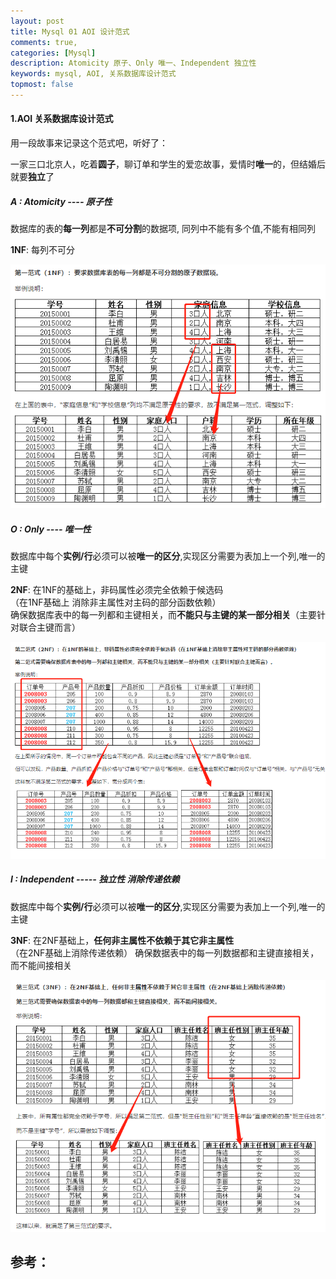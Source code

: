 ```yaml
---
layout: post
title: Mysql 01 AOI 设计范式
comments: true,
categories: [Mysql]
description: Atomicity 原子、Only 唯一、Independent 独立性
keywords: mysql, AOI, 关系数据库设计范式
topmost: false
---
```


#### 1.AOI 关系数据库设计范式

用一段故事来记录这个范式吧，听好了：

一家三口北京人，吃着**圆子**，聊订单和学生的爱恋故事，爱情时**唯一**的，但结婚后就要**独立**了

##### A : **Atomicity**        ---- 原子性     

数据库的表的**每一列**都是**不可分割**的数据项, 同列中不能有多个值,不能有相同列

**1NF**: 每列不可分

![aoi](/images/posts/2017-07-18-mysql-AOI/aoi.png)

##### O : **Only**                 ---- 唯一性    

数据库中每个**实例/行**必须可以被**唯一的区分**,实现区分需要为表加上一个列,唯一的主键

**2NF**: 在1NF的基础上，非码属性必须完全依赖于候选码  
（在1NF基础上 消除非主属性对主码的部分函数依赖）  
确保数据库表中的每一列都和主键相关，而**不能只与主键的某一部分相关**（主要针对联合主键而言）

![aoi2](/images/posts/2017-07-18-mysql-AOI/aoi2.png)

##### I : **Independent**    ----- 独立性 **消除传递依赖**    

数据库中每个**实例/行**必须可以被**唯一的区分**,实现区分需要为表加上一个列,唯一的主键

**3NF**: 在2NF基础上，**任何非主属性不依赖于其它非主属性**  
（在2NF基础上消除传递依赖） 确保数据表中的每一列数据都和主键直接相关，而不能间接相关

![aoi3](/images/posts/2017-07-18-mysql-AOI/aoi3.png)


## 参考：

